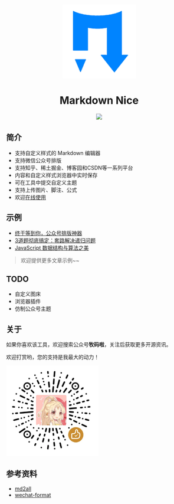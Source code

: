 <div align="center">
<a href="https://mdnice.com">
<img width="200" src="./logo.png"/>
</a>
</div>
<h1 align="center">Markdown Nice</h1>
<p align="center"><img src="https://api.travis-ci.org/zhning12/markdown-nice.svg?branch=master"></p>

## 简介

- 支持自定义样式的 Markdown 编辑器
- 支持微信公众号排版
- 支持知乎、稀土掘金、博客园和CSDN等一系列平台
- 内容和自定义样式浏览器中实时保存
- 可在工具中提交自定义主题
- 支持上传图片、脚注、公式
- 欢迎[在线使用](https://mdnice.com/)

## 示例

- [终于等到你，公众号排版神器](https://mp.weixin.qq.com/s/raFgkqlV5hZmrXiEWVAyfQ)
- [3道题彻底搞定：套路解决递归问题](https://mp.weixin.qq.com/s/NCRTvdeqcC8INdPPfsMsVA)
- [JavaScript 数据结构与算法之美](https://mp.weixin.qq.com/s/KmoRDGdJLZ7reMfTDDaFGg)

> 欢迎提供更多文章示例~~

## TODO

- 自定义图床
- 浏览器插件
- 仿制公众号主题

## 关于

如果你喜欢该工具，欢迎搜索公众号**牧码啦**，关注后获取更多开源资讯。

欢迎打赏哟，您的支持是我最大的动力！

<img width="250px" src="./wechat.png"/>

## 参考资料

- [md2all](https://md.aclickall.com/)
- [wechat-format](https://github.com/lyricat/wechat-format)
